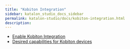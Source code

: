 ```yaml
---
title: "Kobiton Integration" 
sidebar: katalon_studio_docs_sidebar
permalink: katalon-studio/docs/kobiton-integration.html 
description: 
---
```

*   [Enable Kobiton Integration](/display/KD/Enable+Kobiton+Integration)
*   [Desired capabilities for Kobiton devices](/display/KD/Desired+capabilities+for+Kobiton+devices)